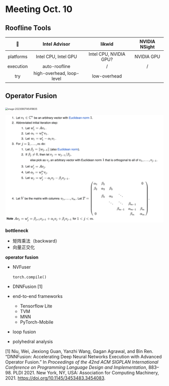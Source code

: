 # Meeting Oct. 10



## Roofline Tools

|     🔧     |       Intel Advisor       |         likwid         | NVIDIA NSight |
| :-------: | :-----------------------: | :--------------------: | :-----------: |
| platforms |   Intel CPU, Intel GPU    | Intel CPU, NVIDIA GPU? |  NVIDIA GPU   |
| execution |       auto-roofline       |           /            |       /       |
|    try    | high-overhead, loop-level |      low-overhead      |               |



## Operator Fusion

<img src="../assets/images/image-20230907145419835.png" alt="image-20230907145419835" style="zoom:50%;" />

![image-20231008190623654](../assets/images/image-20231008190623654.png)

**bottleneck**

* 矩阵乘法（backward）
* 向量正交化

**operator fusion**

* NVFuser

  `torch.compile()`

* DNNFusion [1]

* end-to-end frameworks

  * Tensorflow Lite
  * TVM
  * MNN
  * PyTorch-Mobile

* loop fusion
* polyhedral analysis



[1] Niu, Wei, Jiexiong Guan, Yanzhi Wang, Gagan Agrawal, and Bin Ren. “DNNFusion: Accelerating Deep Neural Networks Execution with Advanced Operator Fusion.” In *Proceedings of the 42nd ACM SIGPLAN International Conference on Programming Language Design and Implementation*, 883–98. PLDI 2021. New York, NY, USA: Association for Computing Machinery, 2021. https://doi.org/10.1145/3453483.3454083.

